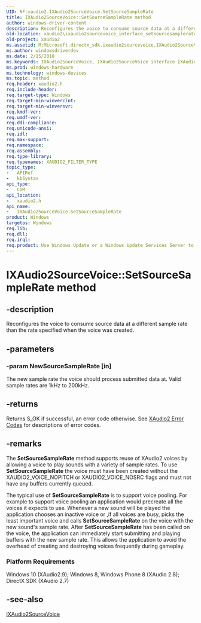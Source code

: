 ```yaml
---
UID: NF:xaudio2.IXAudio2SourceVoice.SetSourceSampleRate
title: IXAudio2SourceVoice::SetSourceSampleRate method
author: windows-driver-content
description: Reconfigures the voice to consume source data at a different sample rate than the rate specified when the voice was created.
old-location: xaudio2\ixaudio2sourcevoice_interface_setsourcesamplerate.htm
old-project: xaudio2
ms.assetid: M:Microsoft.directx_sdk.ixaudio2sourcevoice.IXAudio2SourceVoice.SetSourceSampleRate(UINT32)
ms.author: windowsdriverdev
ms.date: 2/15/2018
ms.keywords: IXAudio2SourceVoice, IXAudio2SourceVoice interface [XAudio2 Audio Mixing APIs], SetSourceSampleRate method, IXAudio2SourceVoice::SetSourceSampleRate, SetSourceSampleRate method [XAudio2 Audio Mixing APIs], SetSourceSampleRate method [XAudio2 Audio Mixing APIs], IXAudio2SourceVoice interface, SetSourceSampleRate,IXAudio2SourceVoice.SetSourceSampleRate, xaudio2.ixaudio2sourcevoice_interface_setsourcesamplerate, xaudio2/IXAudio2SourceVoice::SetSourceSampleRate
ms.prod: windows-hardware
ms.technology: windows-devices
ms.topic: method
req.header: xaudio2.h
req.include-header: 
req.target-type: Windows
req.target-min-winverclnt: 
req.target-min-winversvr: 
req.kmdf-ver: 
req.umdf-ver: 
req.ddi-compliance: 
req.unicode-ansi: 
req.idl: 
req.max-support: 
req.namespace: 
req.assembly: 
req.type-library: 
req.typenames: XAUDIO2_FILTER_TYPE
topic_type:
-	APIRef
-	kbSyntax
api_type:
-	COM
api_location:
-	xaudio2.h
api_name:
-	IXAudio2SourceVoice.SetSourceSampleRate
product: Windows
targetos: Windows
req.lib: 
req.dll: 
req.irql: 
req.product: Use Windows Update or a Windows Update Services Server to retrieve the update on Windows XP.
---
```


# IXAudio2SourceVoice::SetSourceSampleRate method


## -description


Reconfigures the voice to consume source data at a different sample rate than the rate specified when the voice was created.


## -parameters




### -param NewSourceSampleRate [in]

The new sample rate the voice should process submitted data at. Valid sample rates are 1kHz to 200kHz. 


## -returns



Returns S_OK if successful, an error code otherwise. See <a href="https://msdn.microsoft.com/42a1c21c-4b14-114a-d79e-15a61eb2139b">XAudio2 Error Codes</a> for descriptions of error codes.






## -remarks



The <b>SetSourceSampleRate</b> method supports reuse of XAudio2 voices by allowing a voice to play sounds with a variety of sample rates. To use <b>SetSourceSampleRate</b> the voice must have been created without the XAUDIO2_VOICE_NOPITCH or XAUDIO2_VOICE_NOSRC flags and must not have any buffers currently queued.



The typical use of <b>SetSourceSampleRate</b> is to support voice pooling. For example to support voice pooling an application would precreate all the voices it expects to use. Whenever a new sound will be played the application chooses an inactive voice or ,if all voices are busy, picks the least important voice and calls <b>SetSourceSampleRate</b> on the voice with the new sound's sample rate. After <b>SetSourceSampleRate</b> has been called on the voice, the application can immediately start submitting and playing buffers with the new sample rate. This allows the application to avoid the overhead of creating and destroying voices frequently during gameplay.


<h3><a id="Platform_Requirements"></a><a id="platform_requirements"></a><a id="PLATFORM_REQUIREMENTS"></a>Platform Requirements</h3>
Windows 10 (XAudio2.9); Windows 8, Windows Phone 8 (XAudio 2.8); DirectX SDK (XAudio 2.7)




## -see-also




<a href="https://msdn.microsoft.com/116DD0E0-8F0B-4934-A48D-FDBE0D0DF049">IXAudio2SourceVoice</a>
 

 

